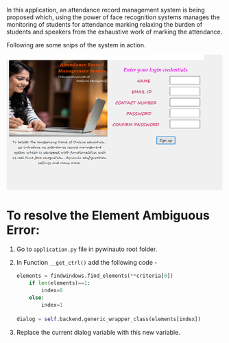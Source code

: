 In this application, an attendance record management system is being proposed which, using the power of face recognition systems manages the monitoring of students for attendance marking relaxing the burden of students and speakers from the exhaustive work of marking the attendance.

Following are some snips of the system in action.

![](images/snip1.png)


# To resolve the Element Ambiguous Error:
1. Go to `application.py` file in pywinauto root folder.
2. In Function `__get_ctrl()` add the following code -

    ```python
    elements = findwindows.find_elements(**criteria[0])
        if len(elements)==1:
            index=0
        else:
            index=1

    dialog = self.backend.generic_wrapper_class(elements[index])
    ```
2. Replace the current dialog variable with this new variable.
